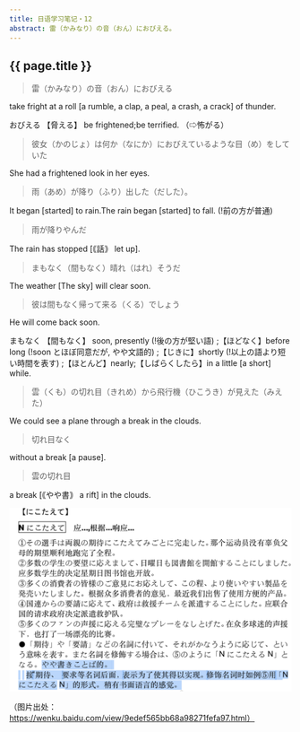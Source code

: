 ```yaml
---
title: 日语学习笔记・12
abstract: 雷（かみなり）の音（おん）におびえる。
---
```


## {{ page.title }}

> 雷（かみなり）の音（おん）におびえる

take fright at a roll [a rumble, a clap, a peal, a crash, a crack] of thunder.  

おびえる 【脅える】
be frightened;be terrified. （⇨怖がる）

> 彼女（かのじょ）は何か（なにか）におびえているような目（め）をしていた

She had a frightened look in her eyes.

> 雨（あめ）が降り（ふり）出した（だした）。

It began [started] to rain.The rain began [started] to fall. (!前の方が普通)

> 雨が降りやんだ

The rain has stopped [｟話｠ let up].

> まもなく（間もなく）晴れ（はれ）そうだ

The weather [The sky] will clear soon.

> 彼は間もなく帰って来る（くる）でしょう

He will come back soon.

まもなく 【間もなく】
soon, presently (!後の方が堅い語) ;【ほどなく】before long (!soon とほぼ同意だが, やや文語的) ;【じきに】shortly (!以上の語より短い時間を表す) ;【ほとんど】nearly;【しばらくしたら】in a little [a short] while.

> 雲（くも）の切れ目（きれめ）から飛行機（ひこうき）が見えた（みえた）

We could see a plane through a break in the clouds.

> 切れ目なく

without a break [a pause].

> 雲の切れ目

a break [｟やや書｠ a rift] in the clouds.

![](https://raw.githubusercontent.com/liweinan/blogpicbackup/master/data/SafariScreenSnapz081.png)

（图片出处：https://wenku.baidu.com/view/9edef565bb68a98271fefa97.html）



